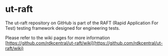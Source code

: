 # ut-raft

The ut-raft repository on GitHub is part of the RAFT (Rapid Application For Test) testing framework designed for engineering tests.

Please refer to the wiki pages for more information [https://github.com/rdkcentral/ut-raft/wiki](https://github.com/rdkcentral/ut-raft/wiki)
